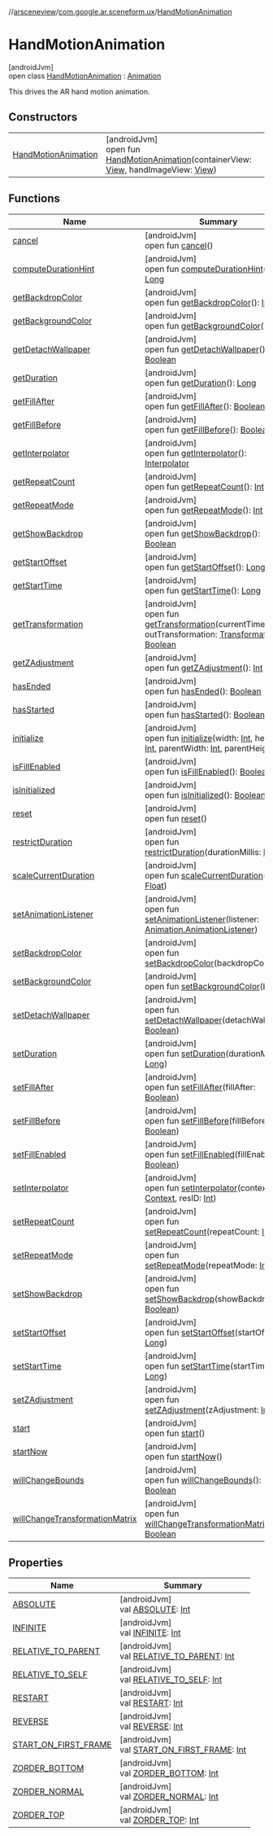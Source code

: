 //[arsceneview](../../../index.md)/[com.google.ar.sceneform.ux](../index.md)/[HandMotionAnimation](index.md)

# HandMotionAnimation

[androidJvm]\
open class [HandMotionAnimation](index.md) : [Animation](https://developer.android.com/reference/kotlin/android/view/animation/Animation.html)

This drives the AR hand motion animation.

## Constructors

| | |
|---|---|
| [HandMotionAnimation](-hand-motion-animation.md) | [androidJvm]<br>open fun [HandMotionAnimation](-hand-motion-animation.md)(containerView: [View](https://developer.android.com/reference/kotlin/android/view/View.html), handImageView: [View](https://developer.android.com/reference/kotlin/android/view/View.html)) |

## Functions

| Name | Summary |
|---|---|
| [cancel](index.md#-1930822429%2FFunctions%2F-58641720) | [androidJvm]<br>open fun [cancel](index.md#-1930822429%2FFunctions%2F-58641720)() |
| [computeDurationHint](index.md#319829387%2FFunctions%2F-58641720) | [androidJvm]<br>open fun [computeDurationHint](index.md#319829387%2FFunctions%2F-58641720)(): [Long](https://kotlinlang.org/api/latest/jvm/stdlib/kotlin/-long/index.html) |
| [getBackdropColor](index.md#-993513210%2FFunctions%2F-58641720) | [androidJvm]<br>open fun [getBackdropColor](index.md#-993513210%2FFunctions%2F-58641720)(): [Int](https://kotlinlang.org/api/latest/jvm/stdlib/kotlin/-int/index.html) |
| [getBackgroundColor](index.md#-2092427682%2FFunctions%2F-58641720) | [androidJvm]<br>open fun [getBackgroundColor](index.md#-2092427682%2FFunctions%2F-58641720)(): [Int](https://kotlinlang.org/api/latest/jvm/stdlib/kotlin/-int/index.html) |
| [getDetachWallpaper](index.md#-1691915580%2FFunctions%2F-58641720) | [androidJvm]<br>open fun [getDetachWallpaper](index.md#-1691915580%2FFunctions%2F-58641720)(): [Boolean](https://kotlinlang.org/api/latest/jvm/stdlib/kotlin/-boolean/index.html) |
| [getDuration](index.md#1971915155%2FFunctions%2F-58641720) | [androidJvm]<br>open fun [getDuration](index.md#1971915155%2FFunctions%2F-58641720)(): [Long](https://kotlinlang.org/api/latest/jvm/stdlib/kotlin/-long/index.html) |
| [getFillAfter](index.md#-234782694%2FFunctions%2F-58641720) | [androidJvm]<br>open fun [getFillAfter](index.md#-234782694%2FFunctions%2F-58641720)(): [Boolean](https://kotlinlang.org/api/latest/jvm/stdlib/kotlin/-boolean/index.html) |
| [getFillBefore](index.md#-877722235%2FFunctions%2F-58641720) | [androidJvm]<br>open fun [getFillBefore](index.md#-877722235%2FFunctions%2F-58641720)(): [Boolean](https://kotlinlang.org/api/latest/jvm/stdlib/kotlin/-boolean/index.html) |
| [getInterpolator](index.md#-167348032%2FFunctions%2F-58641720) | [androidJvm]<br>open fun [getInterpolator](index.md#-167348032%2FFunctions%2F-58641720)(): [Interpolator](https://developer.android.com/reference/kotlin/android/view/animation/Interpolator.html) |
| [getRepeatCount](index.md#-624991009%2FFunctions%2F-58641720) | [androidJvm]<br>open fun [getRepeatCount](index.md#-624991009%2FFunctions%2F-58641720)(): [Int](https://kotlinlang.org/api/latest/jvm/stdlib/kotlin/-int/index.html) |
| [getRepeatMode](index.md#1316501001%2FFunctions%2F-58641720) | [androidJvm]<br>open fun [getRepeatMode](index.md#1316501001%2FFunctions%2F-58641720)(): [Int](https://kotlinlang.org/api/latest/jvm/stdlib/kotlin/-int/index.html) |
| [getShowBackdrop](index.md#1389846676%2FFunctions%2F-58641720) | [androidJvm]<br>open fun [getShowBackdrop](index.md#1389846676%2FFunctions%2F-58641720)(): [Boolean](https://kotlinlang.org/api/latest/jvm/stdlib/kotlin/-boolean/index.html) |
| [getStartOffset](index.md#-116753250%2FFunctions%2F-58641720) | [androidJvm]<br>open fun [getStartOffset](index.md#-116753250%2FFunctions%2F-58641720)(): [Long](https://kotlinlang.org/api/latest/jvm/stdlib/kotlin/-long/index.html) |
| [getStartTime](index.md#-1399744348%2FFunctions%2F-58641720) | [androidJvm]<br>open fun [getStartTime](index.md#-1399744348%2FFunctions%2F-58641720)(): [Long](https://kotlinlang.org/api/latest/jvm/stdlib/kotlin/-long/index.html) |
| [getTransformation](index.md#114001736%2FFunctions%2F-58641720) | [androidJvm]<br>open fun [getTransformation](index.md#114001736%2FFunctions%2F-58641720)(currentTime: [Long](https://kotlinlang.org/api/latest/jvm/stdlib/kotlin/-long/index.html), outTransformation: [Transformation](https://developer.android.com/reference/kotlin/android/view/animation/Transformation.html)): [Boolean](https://kotlinlang.org/api/latest/jvm/stdlib/kotlin/-boolean/index.html) |
| [getZAdjustment](index.md#-298812692%2FFunctions%2F-58641720) | [androidJvm]<br>open fun [getZAdjustment](index.md#-298812692%2FFunctions%2F-58641720)(): [Int](https://kotlinlang.org/api/latest/jvm/stdlib/kotlin/-int/index.html) |
| [hasEnded](index.md#509978077%2FFunctions%2F-58641720) | [androidJvm]<br>open fun [hasEnded](index.md#509978077%2FFunctions%2F-58641720)(): [Boolean](https://kotlinlang.org/api/latest/jvm/stdlib/kotlin/-boolean/index.html) |
| [hasStarted](index.md#-1661014154%2FFunctions%2F-58641720) | [androidJvm]<br>open fun [hasStarted](index.md#-1661014154%2FFunctions%2F-58641720)(): [Boolean](https://kotlinlang.org/api/latest/jvm/stdlib/kotlin/-boolean/index.html) |
| [initialize](index.md#821002370%2FFunctions%2F-58641720) | [androidJvm]<br>open fun [initialize](index.md#821002370%2FFunctions%2F-58641720)(width: [Int](https://kotlinlang.org/api/latest/jvm/stdlib/kotlin/-int/index.html), height: [Int](https://kotlinlang.org/api/latest/jvm/stdlib/kotlin/-int/index.html), parentWidth: [Int](https://kotlinlang.org/api/latest/jvm/stdlib/kotlin/-int/index.html), parentHeight: [Int](https://kotlinlang.org/api/latest/jvm/stdlib/kotlin/-int/index.html)) |
| [isFillEnabled](index.md#-126656727%2FFunctions%2F-58641720) | [androidJvm]<br>open fun [isFillEnabled](index.md#-126656727%2FFunctions%2F-58641720)(): [Boolean](https://kotlinlang.org/api/latest/jvm/stdlib/kotlin/-boolean/index.html) |
| [isInitialized](index.md#-104124077%2FFunctions%2F-58641720) | [androidJvm]<br>open fun [isInitialized](index.md#-104124077%2FFunctions%2F-58641720)(): [Boolean](https://kotlinlang.org/api/latest/jvm/stdlib/kotlin/-boolean/index.html) |
| [reset](index.md#764597998%2FFunctions%2F-58641720) | [androidJvm]<br>open fun [reset](index.md#764597998%2FFunctions%2F-58641720)() |
| [restrictDuration](index.md#-330480719%2FFunctions%2F-58641720) | [androidJvm]<br>open fun [restrictDuration](index.md#-330480719%2FFunctions%2F-58641720)(durationMillis: [Long](https://kotlinlang.org/api/latest/jvm/stdlib/kotlin/-long/index.html)) |
| [scaleCurrentDuration](index.md#986019820%2FFunctions%2F-58641720) | [androidJvm]<br>open fun [scaleCurrentDuration](index.md#986019820%2FFunctions%2F-58641720)(scale: [Float](https://kotlinlang.org/api/latest/jvm/stdlib/kotlin/-float/index.html)) |
| [setAnimationListener](index.md#-1718413587%2FFunctions%2F-58641720) | [androidJvm]<br>open fun [setAnimationListener](index.md#-1718413587%2FFunctions%2F-58641720)(listener: [Animation.AnimationListener](https://developer.android.com/reference/kotlin/android/view/animation/Animation.AnimationListener.html)) |
| [setBackdropColor](index.md#1328544417%2FFunctions%2F-58641720) | [androidJvm]<br>open fun [setBackdropColor](index.md#1328544417%2FFunctions%2F-58641720)(backdropColor: [Int](https://kotlinlang.org/api/latest/jvm/stdlib/kotlin/-int/index.html)) |
| [setBackgroundColor](index.md#-2095601335%2FFunctions%2F-58641720) | [androidJvm]<br>open fun [setBackgroundColor](index.md#-2095601335%2FFunctions%2F-58641720)(bg: [Int](https://kotlinlang.org/api/latest/jvm/stdlib/kotlin/-int/index.html)) |
| [setDetachWallpaper](index.md#411686474%2FFunctions%2F-58641720) | [androidJvm]<br>open fun [setDetachWallpaper](index.md#411686474%2FFunctions%2F-58641720)(detachWallpaper: [Boolean](https://kotlinlang.org/api/latest/jvm/stdlib/kotlin/-boolean/index.html)) |
| [setDuration](index.md#-612929269%2FFunctions%2F-58641720) | [androidJvm]<br>open fun [setDuration](index.md#-612929269%2FFunctions%2F-58641720)(durationMillis: [Long](https://kotlinlang.org/api/latest/jvm/stdlib/kotlin/-long/index.html)) |
| [setFillAfter](index.md#1709464372%2FFunctions%2F-58641720) | [androidJvm]<br>open fun [setFillAfter](index.md#1709464372%2FFunctions%2F-58641720)(fillAfter: [Boolean](https://kotlinlang.org/api/latest/jvm/stdlib/kotlin/-boolean/index.html)) |
| [setFillBefore](index.md#1132012801%2FFunctions%2F-58641720) | [androidJvm]<br>open fun [setFillBefore](index.md#1132012801%2FFunctions%2F-58641720)(fillBefore: [Boolean](https://kotlinlang.org/api/latest/jvm/stdlib/kotlin/-boolean/index.html)) |
| [setFillEnabled](index.md#-1202613799%2FFunctions%2F-58641720) | [androidJvm]<br>open fun [setFillEnabled](index.md#-1202613799%2FFunctions%2F-58641720)(fillEnabled: [Boolean](https://kotlinlang.org/api/latest/jvm/stdlib/kotlin/-boolean/index.html)) |
| [setInterpolator](index.md#1146403879%2FFunctions%2F-58641720) | [androidJvm]<br>open fun [setInterpolator](index.md#1146403879%2FFunctions%2F-58641720)(context: [Context](https://developer.android.com/reference/kotlin/android/content/Context.html), resID: [Int](https://kotlinlang.org/api/latest/jvm/stdlib/kotlin/-int/index.html)) |
| [setRepeatCount](index.md#-1357637336%2FFunctions%2F-58641720) | [androidJvm]<br>open fun [setRepeatCount](index.md#-1357637336%2FFunctions%2F-58641720)(repeatCount: [Int](https://kotlinlang.org/api/latest/jvm/stdlib/kotlin/-int/index.html)) |
| [setRepeatMode](index.md#-1640741290%2FFunctions%2F-58641720) | [androidJvm]<br>open fun [setRepeatMode](index.md#-1640741290%2FFunctions%2F-58641720)(repeatMode: [Int](https://kotlinlang.org/api/latest/jvm/stdlib/kotlin/-int/index.html)) |
| [setShowBackdrop](index.md#1118222354%2FFunctions%2F-58641720) | [androidJvm]<br>open fun [setShowBackdrop](index.md#1118222354%2FFunctions%2F-58641720)(showBackdrop: [Boolean](https://kotlinlang.org/api/latest/jvm/stdlib/kotlin/-boolean/index.html)) |
| [setStartOffset](index.md#-1253290706%2FFunctions%2F-58641720) | [androidJvm]<br>open fun [setStartOffset](index.md#-1253290706%2FFunctions%2F-58641720)(startOffset: [Long](https://kotlinlang.org/api/latest/jvm/stdlib/kotlin/-long/index.html)) |
| [setStartTime](index.md#-1330984652%2FFunctions%2F-58641720) | [androidJvm]<br>open fun [setStartTime](index.md#-1330984652%2FFunctions%2F-58641720)(startTimeMillis: [Long](https://kotlinlang.org/api/latest/jvm/stdlib/kotlin/-long/index.html)) |
| [setZAdjustment](index.md#604580859%2FFunctions%2F-58641720) | [androidJvm]<br>open fun [setZAdjustment](index.md#604580859%2FFunctions%2F-58641720)(zAdjustment: [Int](https://kotlinlang.org/api/latest/jvm/stdlib/kotlin/-int/index.html)) |
| [start](index.md#-1806091461%2FFunctions%2F-58641720) | [androidJvm]<br>open fun [start](index.md#-1806091461%2FFunctions%2F-58641720)() |
| [startNow](index.md#-294643319%2FFunctions%2F-58641720) | [androidJvm]<br>open fun [startNow](index.md#-294643319%2FFunctions%2F-58641720)() |
| [willChangeBounds](index.md#-139391354%2FFunctions%2F-58641720) | [androidJvm]<br>open fun [willChangeBounds](index.md#-139391354%2FFunctions%2F-58641720)(): [Boolean](https://kotlinlang.org/api/latest/jvm/stdlib/kotlin/-boolean/index.html) |
| [willChangeTransformationMatrix](index.md#1241848369%2FFunctions%2F-58641720) | [androidJvm]<br>open fun [willChangeTransformationMatrix](index.md#1241848369%2FFunctions%2F-58641720)(): [Boolean](https://kotlinlang.org/api/latest/jvm/stdlib/kotlin/-boolean/index.html) |

## Properties

| Name | Summary |
|---|---|
| [ABSOLUTE](index.md#1036450950%2FProperties%2F-58641720) | [androidJvm]<br>val [ABSOLUTE](index.md#1036450950%2FProperties%2F-58641720): [Int](https://kotlinlang.org/api/latest/jvm/stdlib/kotlin/-int/index.html) |
| [INFINITE](index.md#-2084758903%2FProperties%2F-58641720) | [androidJvm]<br>val [INFINITE](index.md#-2084758903%2FProperties%2F-58641720): [Int](https://kotlinlang.org/api/latest/jvm/stdlib/kotlin/-int/index.html) |
| [RELATIVE_TO_PARENT](index.md#-102633150%2FProperties%2F-58641720) | [androidJvm]<br>val [RELATIVE_TO_PARENT](index.md#-102633150%2FProperties%2F-58641720): [Int](https://kotlinlang.org/api/latest/jvm/stdlib/kotlin/-int/index.html) |
| [RELATIVE_TO_SELF](index.md#983429280%2FProperties%2F-58641720) | [androidJvm]<br>val [RELATIVE_TO_SELF](index.md#983429280%2FProperties%2F-58641720): [Int](https://kotlinlang.org/api/latest/jvm/stdlib/kotlin/-int/index.html) |
| [RESTART](index.md#-1305455026%2FProperties%2F-58641720) | [androidJvm]<br>val [RESTART](index.md#-1305455026%2FProperties%2F-58641720): [Int](https://kotlinlang.org/api/latest/jvm/stdlib/kotlin/-int/index.html) |
| [REVERSE](index.md#1677632731%2FProperties%2F-58641720) | [androidJvm]<br>val [REVERSE](index.md#1677632731%2FProperties%2F-58641720): [Int](https://kotlinlang.org/api/latest/jvm/stdlib/kotlin/-int/index.html) |
| [START_ON_FIRST_FRAME](index.md#2105639010%2FProperties%2F-58641720) | [androidJvm]<br>val [START_ON_FIRST_FRAME](index.md#2105639010%2FProperties%2F-58641720): [Int](https://kotlinlang.org/api/latest/jvm/stdlib/kotlin/-int/index.html) |
| [ZORDER_BOTTOM](index.md#1110462567%2FProperties%2F-58641720) | [androidJvm]<br>val [ZORDER_BOTTOM](index.md#1110462567%2FProperties%2F-58641720): [Int](https://kotlinlang.org/api/latest/jvm/stdlib/kotlin/-int/index.html) |
| [ZORDER_NORMAL](index.md#813332779%2FProperties%2F-58641720) | [androidJvm]<br>val [ZORDER_NORMAL](index.md#813332779%2FProperties%2F-58641720): [Int](https://kotlinlang.org/api/latest/jvm/stdlib/kotlin/-int/index.html) |
| [ZORDER_TOP](index.md#1600785363%2FProperties%2F-58641720) | [androidJvm]<br>val [ZORDER_TOP](index.md#1600785363%2FProperties%2F-58641720): [Int](https://kotlinlang.org/api/latest/jvm/stdlib/kotlin/-int/index.html) |
